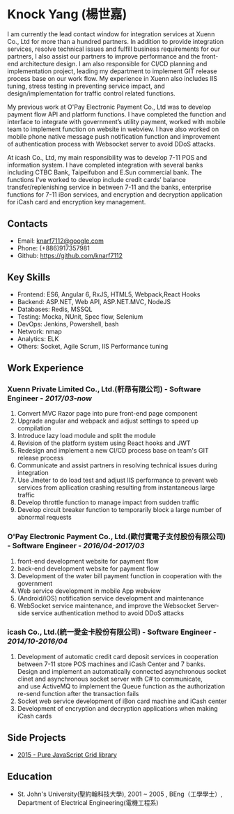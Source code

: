 # Knock Yang (楊世嘉)

I am currently the lead contact window for integration services at Xuenn Co., Ltd for more than a hundred partners. In addition to provide integration services, resolve technical issues and fulfill business requirements for our partners, I also assist our partners to improve performance and the front-end architecture design. I am also responsible for CI/CD planning and implementation project, leading my department to implement GIT release process base on our work flow. My experience in Xuenn also includes IIS tuning, stress testing in preventing service impact, and design/implementation for traffic control related functions.

My previous work at O'Pay Electronic Payment Co., Ltd was to develop payment flow API and platform functions.
I have completed the function and interface to integrate with government’s utility payment, worked with mobile team to implement function on website in webview. I have also worked on mobile phone native message push notification function and improvement of authentication process with Websocket server to avoid DDoS attacks.

At icash Co., Ltd, my main responsibility was to develop 7-11 POS and information system. I have completed integration with several banks including CTBC Bank, Taipeifubon and E.Sun commercial bank. The functions I’ve worked to develop include credit cards’ balance transfer/replenishing service in between 7-11 and the banks, enterprise functions for 7-11 iBon services, and encryption and decryption application for iCash card and encryption key management.

## Contacts

- Email: knarf7112@google.com
- Phone: (+886)917357981
- Github: <https://github.com/knarf7112>

## Key Skills

- Frontend: ES6, Angular 6, RxJS, HTML5, Webpack,React Hooks
- Backend: ASP.NET, Web API, ASP.NET.MVC, NodeJS
- Databases: Redis, MSSQL
- Testing: Mocka, NUnit, Spec flow, Selenium
- DevOps: Jenkins, Powershell, bash
- Network: nmap
- Analytics: ELK
- Others: Socket, Agile Scrum, IIS Performance tuning

## Work Experience

### Xuenn Private Limited Co., Ltd.(軒昂有限公司) - Software Engineer - _2017/03-now_
  1. Convert MVC Razor page into pure front-end page component
  2. Upgrade angular and webpack and adjust settings to speed up compilation
  3. Introduce lazy load module and split the module
  4. Revision of the platform system using React hooks and JWT
  5. Redesign and implement a new CI/CD process base on team's GIT release process
  6. Communicate and assist partners in resolving technical issues during integration
  7. Use Jmeter to do load test and adjust IIS performance to prevent web services from apllication crashing resulting from instantaneous large traffic
  8. Develop throttle function to manage impact from sudden traffic
  9. Develop circuit breaker function to temporarily block a large number of abnormal requests

###  O'Pay Electronic Payment Co., Ltd.(歐付寶電子支付股份有限公司) - Software Engineer - _2016/04-2017/03_
  1. front-end development website for payment flow
  2. back-end development website for payment flow
  3. Development of the water bill payment function in cooperation with the government
  4. Web service development in mobile App webview
  5. (Android/iOS) notification service development and maintenance
  6. WebSocket service maintenance, and improve the Websocket Server-side service authentication method to avoid DDoS attacks

### icash Co., Ltd.(統一愛金卡股份有限公司) - Software Engineer - _2014/10-2016/04_
  1. Development of automatic credit card deposit services in cooperation between 7-11 store POS machines and iCash Center and 7 banks.  
     Design and implement an automatically connected asynchronous socket clinet and asynchronous socket server with C# to communicate,  
     and use ActiveMQ to implement the Queue function as the authorization re-send function after the transaction fails
  2. Socket web service development of iBon card machine and iCash center
  3. Development of encryption and decryption applications when making iCash cards


## Side Projects

- [2015 - Pure JavaScript Grid library](https://knarf7112.github.io/)

## Education

- St. John's University(聖約翰科技大學), 2001 ~ 2005 , BEng（工學學士）, Department of Electrical Engineering(電機工程系)


